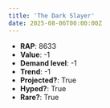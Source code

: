 ```yaml
---
title: 'The Dark Slayer'
date: 2025-08-06T00:00:00Z
---
```

- **RAP**: 8633
- **Value**: -1
- **Demand level**: -1
- **Trend**: -1
- **Projected?**: True
- **Hyped?**: True
- **Rare?**: True
